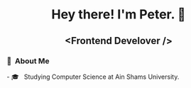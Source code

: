 <h1 align="center"> Hey there! I'm Peter. 👋</h1>
<h2 align="center">&lt;Frontend Develover /&gt;</h2>
<h3> 👤 &nbsp;About Me </h3>
- 🎓 &nbsp; Studying Computer Science at Ain Shams University.

